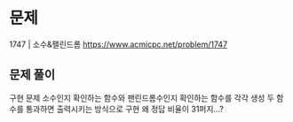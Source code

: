 # 문제

1747 | 소수&팰린드롬
https://www.acmicpc.net/problem/1747

## 문제 풀이

구현 문제
소수인지 확인하는 함수와 팬린드롬수인지 확인하는 함수를 각각 생성
두 함수를 통과하면 출력시키는 방식으로 구현
왜 정답 비율이 31퍼지...?
